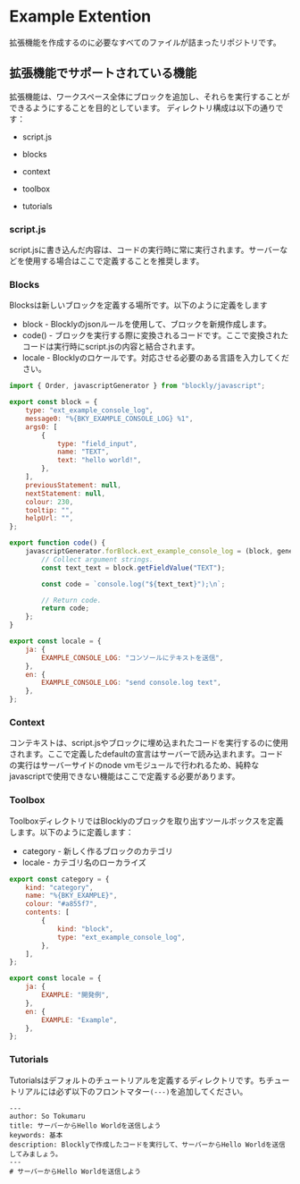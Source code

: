 # Example Extention
拡張機能を作成するのに必要なすべてのファイルが詰まったリポジトリです。

## 拡張機能でサポートされている機能
拡張機能は、ワークスペース全体にブロックを追加し、それらを実行することができるようにすることを目的としています。
ディレクトリ構成は以下の通りです：
 - script.js

 - blocks
 - context
 - toolbox
 - tutorials

### script.js
script.jsに書き込んだ内容は、コードの実行時に常に実行されます。サーバーなどを使用する場合はここで定義することを推奨します。

### Blocks
Blocksは新しいブロックを定義する場所です。以下のように定義をします
 - block - Blocklyのjsonルールを使用して、ブロックを新規作成します。
 - code() - ブロックを実行する際に変換されるコードです。ここで変換されたコードは実行時にscript.jsの内容と結合されます。
 - locale - Blocklyのロケールです。対応させる必要のある言語を入力してください。

```js
import { Order, javascriptGenerator } from "blockly/javascript";

export const block = {
	type: "ext_example_console_log",
	message0: "%{BKY_EXAMPLE_CONSOLE_LOG} %1",
	args0: [
		{
			type: "field_input",
			name: "TEXT",
			text: "hello world!",
		},
	],
	previousStatement: null,
	nextStatement: null,
	colour: 230,
	tooltip: "",
	helpUrl: "",
};

export function code() {
	javascriptGenerator.forBlock.ext_example_console_log = (block, generator) => {
		// Collect argument strings.
		const text_text = block.getFieldValue("TEXT");

		const code = `console.log("${text_text}");\n`;

		// Return code.
		return code;
	};
}

export const locale = {
	ja: {
		EXAMPLE_CONSOLE_LOG: "コンソールにテキストを送信",
	},
	en: {
		EXAMPLE_CONSOLE_LOG: "send console.log text",
	},
};
```

### Context
コンテキストは、script.jsやブロックに埋め込まれたコードを実行するのに使用されます。ここで定義したdefaultの宣言はサーバーで読み込まれます。コードの実行はサーバーサイドのnode vmモジュールで行われるため、純粋なjavascriptで使用できない機能はここで定義する必要があります。

### Toolbox
ToolboxディレクトリではBlocklyのブロックを取り出すツールボックスを定義します。以下のように定義します：
 - category - 新しく作るブロックのカテゴリ
 - locale - カテゴリ名のローカライズ
```js
export const category = {
	kind: "category",
	name: "%{BKY_EXAMPLE}",
	colour: "#a855f7",
	contents: [
		{
			kind: "block",
			type: "ext_example_console_log",
		},
	],
};

export const locale = {
	ja: {
		EXAMPLE: "開発例",
	},
	en: {
		EXAMPLE: "Example",
	},
};
```

### Tutorials
Tutorialsはデフォルトのチュートリアルを定義するディレクトリです。ちチュートリアルには必ず以下のフロントマター`(---)`を追加してください。
```
---
author: So Tokumaru
title: サーバーからHello Worldを送信しよう
keywords: 基本
description: Blocklyで作成したコードを実行して、サーバーからHello Worldを送信してみましょう。
---
# サーバーからHello Worldを送信しよう
```